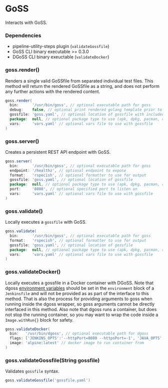 # GoSS

Interacts with GoSS.

### Dependencies

- pipeline-utility-steps plugin (`validateGossfile`)
- GoSS CLI binary executable >= 0.3.0
- DGoSS CLI binary exeuctable (`validateDocker`)

### goss.render()
Renders a single valid GoSSfile from separated individual test files. This method will return the rendered GoSSfile as a string, and does not perform any further actions with the rendered content.

```groovy
goss.render(
  bin:      '/usr/bin/goss', // optional executable path for goss
  debug:    false, // optional print rendered golang template prior to gossfile
  gossfile: 'goss.yaml', // optional location of gossfile with included directive
  package:  null, // optional package type to use (apk, dpkg, pacman, rpm)
  vars:     'vars.yaml' // optional vars file to use with gossfile
)
```

### goss.server()
Creates a persistent REST API endpoint with GoSS.

```groovy
goss.server(
  bin:      '/usr/bin/goss', // optional executable path for goss
  endpoint: '/healthz', // optional endpoint to expose
  format:   'rspecish', // optional formatter to use for output
  gossfile: 'goss.yaml', // optional location of gossfile
  package:  null, // optional package type to use (apk, dpkg, pacman, rpm)
  port:     '8080', // optional specified port to listen on
  vars:     'vars.yaml' // optional vars file to use with gossfile
)
```

### goss.validate()
Locally executes a `gossfile` with GoSS.

```groovy
goss.validate(
  bin:      '/usr/bin/goss', // optional executable path for goss
  format:   'rspecish', // optional formatter to use for output
  gossfile: 'goss.yaml', // optional location of gossfile
  package:  null, // optional package type to use (apk, dpkg, pacman, rpm)
  vars:     'vars.yaml' // optional vars file to use with gossfile
)
```

### goss.validateDocker()
Locally executes a gossfile in a Docker container with DGoSS.
Note that dgoss [environment variables](https://github.com/aelsabbahy/goss/tree/master/extras/dgoss#environment-vars-and-defaults) should be set in the `environment` block of a `Jenkinsfile` and will not be provided as as part of the interface to this method. That is also the process for providing arguments to goss when running inside the dgoss wrapper, so goss arguments cannot be directly interfaced in this method. Also note that dgoss runs a container, but does not stop the running container, so you may want to wrap the code inside a `Image.withRun{}` block for safety.

```groovy
goss.validateDocker(
  bin:   '/usr/bin/dgoss', // optional executable path for dgoss
  flags: ['JENKINS_OPTS':'--httpPort=8080 --httpsPort=-1', 'JAVA_OPTS':'-Xmx1048m'], // optional flags for container run
  image: 'alpine:latest' // docker image to run container from
)
```

### goss.validateGossfile(String gossfile)
Validates `gossfile` syntax.

```groovy
goss.validateGossfile('gossfile.yaml')
```
